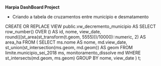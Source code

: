 **Harpia DashBoard Project**

* Criando a tabela de cruzamentos entre municipio e desmatamento

CREATE OR REPLACE VIEW public.vw_decremento_municipio
AS 
SELECT row_number() OVER () AS id, nome, view_date, round(((st_area(st_transform(t.geom, 5555)))/10000)::numeric, 2) AS area_ha
FROM (
	SELECT ms.nome AS nome,
		md.view_date,
		st_union(st_intersection(ms.geom, md.geom)) AS geom
	FROM limite.municipio_sei_2018 ms,
	monitoramento_dissolve md
	WHERE st_intersects(md.geom, ms.geom)
	GROUP BY nome, view_date
) t;